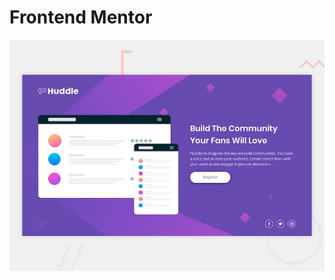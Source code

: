 # Frontend Mentor

![Design preview for the Huddle landing page with single introductory section](./design/desktop-preview.jpg)

